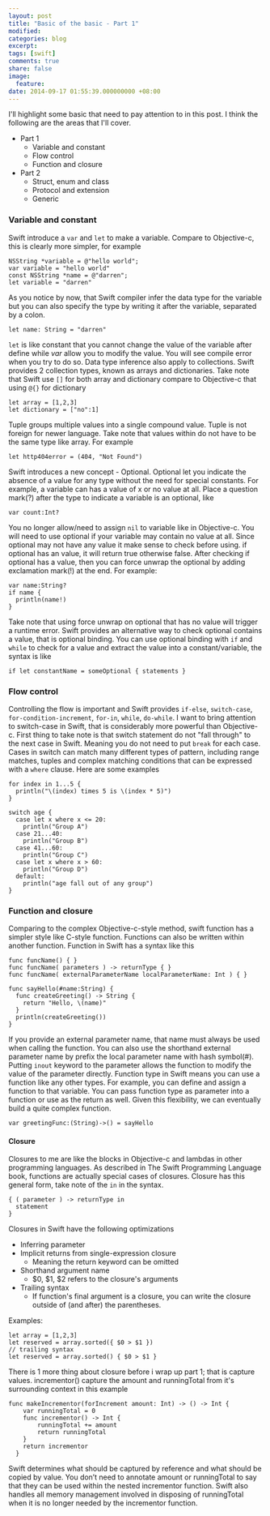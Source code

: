 ```yaml
---
layout: post
title: "Basic of the basic - Part 1"
modified:
categories: blog
excerpt:
tags: [swift]
comments: true
share: false
image:
  feature:
date: 2014-09-17 01:55:39.000000000 +08:00
---
```


I'll highlight some basic that need to pay attention to in this post. I think the following are the areas that I'll cover.

* Part 1
	* Variable and constant
	* Flow control
	* Function and closure
* Part 2
	* Struct, enum and class
	* Protocol and extension
	* Generic

### Variable and constant
Swift introduce a <code><span class="keyword">var</span></code> and <code><span class="keyword">let</span></code> to make a variable. Compare to Objective-c, this is clearly more simpler, for example

<pre><code>NSString *variable = @"hello world";
var variable = "hello world"
const NSString *name = @"darren";
let variable = "darren"</code></pre>

As you notice by now, that Swift compiler infer the data type for the variable but you can also specify the type by writing it after the variable, separated by a colon.

<pre><code>let name: String = "darren"</code></pre>

<code><span class="keyword">let</span></code> is like constant that you cannot change the value of the variable after define while *var* allow you to modify the value. You will see compile error when you try to do so. Data type inference also apply to collections.
Swift provides 2 collection types, known as arrays and dictionaries. Take note that Swift use <code><span class="built_in">[]</span></code> for both array and dictionary compare to Objective-c that using <code><span class="built_in">@{}</span></code> for dictionary

<pre><code>let array = [1,2,3]
let dictionary = ["no":1]</code></pre>

Tuple groups multiple values into a single compound value. Tuple is not foreign for newer language. Take note that values within do not have to be the same type like array. For example

<pre><code>let http404error = (404, "Not Found")</code></pre>

Swift introduces a new concept - Optional. Optional let you indicate the absence of a value for any type without the need for special constants. For example, a variable can has a value of x or no value at all. Place a question mark(?) after the type to indicate a variable is an optional, like

<pre><code>var count:Int?</code></pre>

You no longer allow/need to assign <code><span class="type">nil</span></code> to variable like in Objective-c. You will need to use optional if your variable may contain no value at all.
Since optional may not have any value it make sense to check before using. if optional has an value, it will return true otherwise false. After checking if optional has a value, then you can force unwrap the optional by adding exclamation mark(!) at the end. For example:

<pre><code>var name:String?
if name {
  println(name!)
}</code></pre>

Take note that using force unwrap on optional that has no value will trigger a runtime error.
Swift provides an alternative way to check optional contains a value, that is optional binding. You can use optional binding with <code><span class="built_in">if</span></code> and <code><span class="built_in">while</span></code> to check for a value and extract the value into a constant/variable, the syntax is like

<pre><code>if let constantName = someOptional { statements }</code></pre>

### Flow control
Controlling the flow is important and Swift provides <code><span class="built_in">if-else</span></code>, <code><span class="built_in">switch-case</span></code>, <code><span class="built_in">for-condition-increment</span></code>, <code><span class="built_in">for-in</span></code>, <code><span class="built_in">while</span></code>, <code><span class="built_in">do-while</span></code>.
I want to bring attention to switch-case in Swift, that is considerably more powerful than Objective-c. First thing to take note is that switch statement do not "fall through" to the next case in Swift. Meaning you do not need to put <code><span class="keyword">break</span></code> for each case. Cases in switch can match many different types of pattern, including range matches, tuples and complex matching conditions that can be expressed with a <code><span class="keyword">where</span></code> clause. Here are some examples

<pre><code>for index in 1...5 {
  println("\(index) times 5 is \(index * 5)")
}

switch age {
  case let x where x <= 20:
    println("Group A")
  case 21...40:
    println("Group B")
  case 41...60:
    println("Group C")
  case let x where x > 60:
    println("Group D")
  default:
    println("age fall out of any group")
}
</code></pre>

### Function and closure
Comparing to the complex Objective-c-style method, swift function has a simpler style like C-style function. Functions can also be written within another function. Function in Swift has a syntax like this

<pre><code>func funcName() { }
func funcName( parameters ) -> returnType { }
func funcName( externalParameterName localParameterName: Int ) { }
</code></pre>
<pre><code>func sayHello(#name:String) {
  func createGreeting() -> String {
    return "Hello, \(name)"
  }
  println(createGreeting())
}</code></pre>

If you provide an external parameter name, that name must always be used when calling the function. You can also use the shorthand external parameter name by prefix the local parameter name with hash symbol(#). Putting <code><span class="keyword">inout</span></code> keyword to the parameter allows the function to modify the value of the parameter directly.
Function type in Swift means you can use a function like any other types. For example, you can define and assign a function to that variable. You can pass function type as parameter into a function or use as the return as well. Given this flexibility, we can eventually build a quite complex function.

<pre><code>var greetingFunc:(String)->() = sayHello</code></pre>

#### Closure
Closures to me are like the blocks in Objective-c and lambdas in other programming languages.
As described in The Swift Programming Language book, functions are actually special cases of closures. Closure has this general form, take note of the <code><span class="keyword">in</span></code> in the syntax.

<pre><code>{ ( parameter ) -> returnType in
  statement
}</code></pre>

Closures in Swift have the following optimizations

* Inferring parameter
* Implicit returns from single-expression closure
  * Meaning the return keyword can be omitted
* Shorthand argument name
  * $0, $1, $2 refers to the closure's arguments
* Trailing syntax
  * If function's final argument is a closure, you can write the closure outside of (and after) the parentheses.

Examples:

<pre><code>let array = [1,2,3]
let reserved = array.sorted({ $0 > $1 }) 
// trailing syntax
let reserved = array.sorted() { $0 > $1 }</code></pre>

There is 1 more thing about closure before i wrap up part 1; that is capture values. incrementor() capture the amount and runningTotal from it's surrounding context in this example

<pre><code>func makeIncrementor(forIncrement amount: Int) -> () -> Int {
    var runningTotal = 0
    func incrementor() -> Int {
        runningTotal += amount
        return runningTotal
    }
    return incrementor
  }</code></pre>

Swift determines what should be captured by reference and what should be copied by value. You don’t need to annotate amount or runningTotal to say that they can be used within the nested incrementor function. Swift also handles all memory management involved in disposing of runningTotal when it is no longer needed by the incrementor function.
